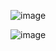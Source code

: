 ![image](https://github.com/user-attachments/assets/fac38954-1016-48c7-9c07-a929163bc1ca)

![image](https://github.com/user-attachments/assets/3f8b8bd3-cf41-4a39-9e5f-91b348da42f6)
